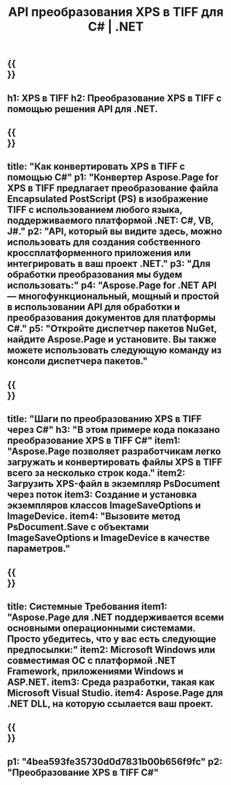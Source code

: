 ﻿---
translation: true
template: /_templates/_conversion-child-net.md
title: API преобразования XPS в TIFF для C# | .NET
url: /net/conversion/xps-to-tiff/
description: Пример кода для преобразования XPS в TIFF C#. Используйте пример кода API для пакетного преобразования файлов XPS в TIFF в VB.NET, Asp.NET или любом приложении на основе .NET.
informat: XPS
outformat: TIFF
otherformats: XPS EPS
---

{{<section banner>}}
---
h1: XPS в TIFF
h2: Преобразование XPS в TIFF с помощью решения API для .NET.
---

{{<section overview>}}
---
title: "Как конвертировать XPS в TIFF с помощью C#"
p1: "Конвертер Aspose.Page for XPS в TIFF предлагает преобразование файла Encapsulated PostScript (PS) в изображение TIFF с использованием любого языка, поддерживаемого платформой .NET: C#, VB, J#."
p2: "API, который вы видите здесь, можно использовать для создания собственного кроссплатформенного приложения или интегрировать в ваш проект .NET."
p3: "Для обработки преобразования мы будем использовать:"
p4: "Aspose.Page for .NET API — многофункциональный, мощный и простой в использовании API для обработки и преобразования документов для платформы C#."
p5: "Откройте диспетчер пакетов NuGet, найдите Aspose.Page и установите. Вы также можете использовать следующую команду из консоли диспетчера пакетов."
---

{{<section feature1>}}
---
title: "Шаги по преобразованию XPS в TIFF через C#"
h3: "В этом примере кода показано преобразование XPS в TIFF C#"
item1: "Aspose.Page позволяет разработчикам легко загружать и конвертировать файлы XPS в TIFF всего за несколько строк кода."
item2: Загрузить XPS-файл в экземпляр PsDocument через поток
item3: Создание и установка экземпляров классов ImageSaveOptions и ImageDevice.
item4: "Вызовите метод PsDocument.Save с объектами ImageSaveOptions и ImageDevice в качестве параметров."
---

{{<section feature2>}}
---
title: Системные Требования
item1: "Aspose.Page для .NET поддерживается всеми основными операционными системами. Просто убедитесь, что у вас есть следующие предпосылки:"
item2: Microsoft Windows или совместимая ОС с платформой .NET Framework, приложениями Windows и ASP.NET.
item3: Среда разработки, такая как Microsoft Visual Studio.
item4: Aspose.Page для .NET DLL, на которую ссылается ваш проект.
---

{{<section gist>}}
---
p1: "4bea593fe35730d0d7831b00b656f9fc"
p2: "Преобразование XPS в TIFF C#"
---
